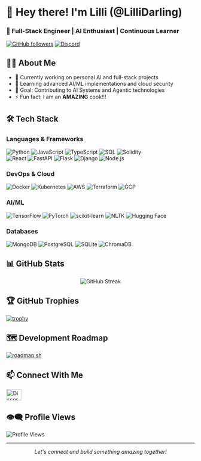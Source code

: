 # 👋 Hey there! I'm Lilli (@LilliDarling)
### 🚀 Full-Stack Engineer | AI Enthusiast | Continuous Learner

[![GitHub followers](https://img.shields.io/github/followers/LilliDarling?label=Follow&style=social)](https://github.com/LilliDarling)
[![Discord](https://img.shields.io/badge/Discord-@lillith__rising-7289DA?style=flat&logo=discord&logoColor=white)](https://discord.com)

## 👩‍💻 About Me
- 🔭 Currently working on personal AI and full-stack projects
- 🌱 Learning advanced AI/ML implementations and cloud security
- 🎯 Goal: Contributing to AI Systems and Agentic technologies
- ⚡ Fun fact: I am an **AMAZING** cook!!!

## 🛠 Tech Stack

### Languages & Frameworks
![Python](https://img.shields.io/badge/-Python-3776AB?style=flat&logo=Python&logoColor=white)
![JavaScript](https://img.shields.io/badge/-JavaScript-F7DF1E?style=flat&logo=javascript&logoColor=black)
![TypeScript](https://img.shields.io/badge/-TypeScript-3178C6?style=flat&logo=typescript&logoColor=white)
![SQL](https://img.shields.io/badge/-SQL-4479A1?style=flat&logo=mysql&logoColor=white)
![Solidity](https://img.shields.io/badge/-Solidity-363636?style=flat&logo=solidity&logoColor=white)  
![React](https://img.shields.io/badge/-React-61DAFB?style=flat&logo=react&logoColor=black)
![FastAPI](https://img.shields.io/badge/-FastAPI-009688?style=flat&logo=fastapi&logoColor=white)
![Flask](https://img.shields.io/badge/-Flask-000000?style=flat&logo=flask&logoColor=white)
![Django](https://img.shields.io/badge/-Django-092E20?style=flat&logo=django&logoColor=white)
![Node.js](https://img.shields.io/badge/-Node.js-339933?style=flat&logo=nodedotjs&logoColor=white)

### DevOps & Cloud
![Docker](https://img.shields.io/badge/-Docker-2496ED?style=flat&logo=docker&logoColor=white)
![Kubernetes](https://img.shields.io/badge/-Kubernetes-326CE5?style=flat&logo=kubernetes&logoColor=white)
![AWS](https://img.shields.io/badge/-AWS-232F3E?style=flat&logo=amazon-aws&logoColor=white)
![Terraform](https://img.shields.io/badge/-Terraform-7B42BC?style=flat&logo=terraform&logoColor=white)
![GCP](https://img.shields.io/badge/-GCP-4285F4?style=flat&logo=googlecloud&logoColor=white)

### AI/ML
![TensorFlow](https://img.shields.io/badge/-TensorFlow-FF6F00?style=flat&logo=tensorflow&logoColor=white)
![PyTorch](https://img.shields.io/badge/-PyTorch-EE4C2C?style=flat&logo=pytorch&logoColor=white)
![scikit-learn](https://img.shields.io/badge/-scikit%20learn-F7931E?style=flat&logo=scikit-learn&logoColor=white)
![NLTK](https://img.shields.io/badge/-NLTK-3776AB?style=flat&logo=python&logoColor=white)
![Hugging Face](https://img.shields.io/badge/-Hugging%20Face-FFD21E?style=flat&logo=huggingface&logoColor=black)

### Databases
![MongoDB](https://img.shields.io/badge/-MongoDB-47A248?style=flat&logo=mongodb&logoColor=white)
![PostgreSQL](https://img.shields.io/badge/-PostgreSQL-336791?style=flat&logo=postgresql&logoColor=white)
![SQLite](https://img.shields.io/badge/-SQLite-003B57?style=flat&logo=sqlite&logoColor=white)
![ChromaDB](https://img.shields.io/badge/-ChromaDB-00897B?style=flat)

## 📊 GitHub Stats

<p align="center">
  <img src="https://github-readme-streak-stats.herokuapp.com/?user=LilliDarling&theme=radical" alt="GitHub Streak" />
</p>

## 🏆 GitHub Trophies
[![trophy](https://github-profile-trophy.vercel.app/?username=LilliDarling&theme=radical&column=7)](https://github.com/ryo-ma/github-profile-trophy)

## 🗺 Development Roadmap
[![roadmap.sh](https://roadmap.sh/card/tall/66b23099d9896b3d142321e1?variant=dark)](https://roadmap.sh)

## 📫 Connect With Me
<p align="left">
  <a href="https://discord.com" target="blank">
    <img align="center" src="https://raw.githubusercontent.com/rahuldkjain/github-profile-readme-generator/master/src/images/icons/Social/discord.svg" alt="Discord" height="30" width="40" />
  </a>
  <!-- Add other social media icons as needed -->
</p>

## 👁‍🗨 Profile Views
![Profile Views](https://komarev.com/ghpvc/?username=LilliDarling&color=blueviolet)

---

<p align="center">
  <i>Let's connect and build something amazing together!</i>
</p>
